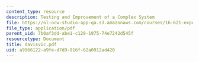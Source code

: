```yaml
---
content_type: resource
description: Testing and Improvement of a Complex System
file: https://ol-ocw-studio-app-qa.s3.amazonaws.com/courses/16-621-experimental-projects-i-spring-2003/a9966122a9fed7d9916f62a0912ad420_davisvic.pdf
file_type: application/pdf
parent_uid: 7b0af3dd-abe1-c129-1975-74e7242d545f
resourcetype: Document
title: davisvic.pdf
uid: a9966122-a9fe-d7d9-916f-62a0912ad420
---
```

